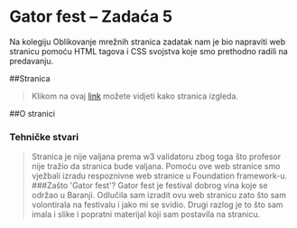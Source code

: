 # Gator fest – Zadaća 5
Na kolegiju Oblikovanje mrežnih stranica zadatak nam je bio napraviti web stranicu pomoću HTML tagova i CSS svojstva koje smo prethodno radili na predavanju.

##Stranica
>Klikom na ovaj <a href="http://oziz.ffos.hr/OMS20142015/0122215826/vjezba11/">link</a> možete vidjeti kako stranica izgleda.

##O stranici
### Tehničke stvari
>Stranica je nije valjana prema w3 validatoru zbog toga što profesor nije tražio da stranica bude valjana.  Pomoću ove web stranice smo vježbali izradu respoznivne web stranice u Foundation framework-u.
###Zašto 'Gator fest'?
>Gator fest je festival dobrog vina koje se održao u Baranji. Odlučila sam izradit ovu web stranicu zato što sam volontirala na festivalu i jako mi se svidio. Drugi razlog je to što sam imala i slike i popratni materijal koji sam postavila na stranicu. 
